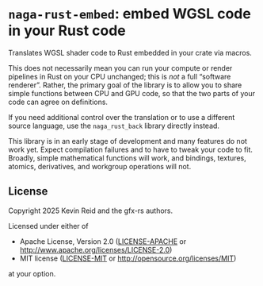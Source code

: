 `naga-rust-embed`: embed WGSL code in your Rust code
====================================================

Translates WGSL shader code to Rust embedded in your crate via macros.

This does not necessarily mean you can run your compute or render pipelines in Rust
on your CPU unchanged; this is *not* a full “software renderer”. Rather, the primary goal
of the library is to allow you to share simple functions between CPU and GPU code, so
that the two parts of your code can agree on definitions.

If you need additional control over the translation or to use a different source language,
use the `naga_rust_back` library directly instead.

This library is in an early stage of development and many features do not work yet.
Expect compilation failures and to have to tweak your code to fit.
Broadly, simple mathematical functions will work, and bindings, textures, atomics,
derivatives, and workgroup operations will not.

[`naga`]: https://crates.io/crates/naga

License
-------

Copyright 2025 Kevin Reid and the gfx-rs authors.

Licensed under either of

 * Apache License, Version 2.0
   ([LICENSE-APACHE](LICENSE-APACHE) or http://www.apache.org/licenses/LICENSE-2.0)
 * MIT license
   ([LICENSE-MIT](LICENSE-MIT) or http://opensource.org/licenses/MIT)

at your option.
